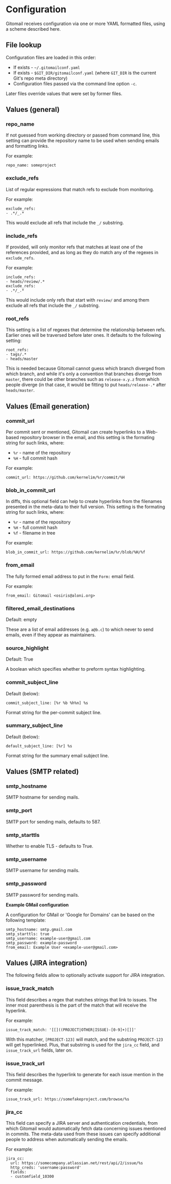 # Configuration

Gitomail receives configuration via one or more YAML formatted files, using a scheme described here.

## File lookup

Configuration files are loaded in this order:

* If exists - `~/.gitomailconf.yaml`
* If exists - `$GIT_DIR/gitomailconf.yaml` (where `GIT_DIR` is the current Git's repo meta directory)
* Configuration files passed via the command line option `-c`.

Later files override values that were set by former files.

## Values (general)

### repo_name

If not guessed from working directory or passed from command line, this setting
can provide the repository name to be used when sending emails and formatting links.

For example:

```no-highlight
repo_name: someproject
```

### exclude_refs

List of regular expressions that match refs to exclude from monitoring.

For example:

```no-highlight
exclude_refs:
- .*/_.*
```

This would exclude all refs that include the `_/` substring.

### include_refs

If provided, will only monitor refs that matches at least one of the references
provided, and as long as they do match any of the regexes in `exclude_refs`.

For example:

```no-highlight
include_refs:
- heads/review/.*
exclude_refs:
- .*/_.*
```

This would include only refs that start with `review/` and among them
exclude all refs that include the `_/` substring.

### root_refs

This setting is a list of regexes that determine the relationship between refs.
Earlier ones will be traversed before later ones. It defaults to the following setting:

```no-highlight
root_refs:
- tags/.*
- heads/master
```

This is needed because Gitomail cannot guess which branch diverged from which branch,
and while it's only a convention that branches diverge from `master`, there could be
other branches such as `release-x.y.z` from which people diverge (in that case, it
would be fitting to put `heads/release-.*` after `heads/master`.

## Values (Email generation)

### commit_url

Per commit sent or mentioned, Gitomail can create hyperlinks to a Web-based repository
browser in the email, and this setting is the formating string for such links, where:

* `%r` - name of the repository
* `%H` - full commit hash

For example:

```no-highlight
commit_url: https://github.com/kernelim/%r/commit/%H
```

### blob_in_commit_url

In diffs, this optional field can help to create hyperlinks from the filenames presented
in the meta-data to their full version. This setting is the formating string for such links,
where:

* `%r` - name of the repository
* `%H` - full commit hash
* `%f` - filename in tree

For example:

```no-highlight
blob_in_commit_url: https://github.com/kernelim/%r/blob/%H/%f
```

### from_email

The fully formed email address to put in the `Form:` email field.

For example:

```no-highlight
from_email: Gitomail <osiris@aloni.org>
```

### filtered_email_destinations

Default: empty

These are a list of email addresses (e.g. `a@b.c`) to which never to send emails, even
if they appear as maintainers.

### source_highlight

Default: True

A boolean which specifies whether to preform syntax highlighting.

### commit_subject_line

Default (below):

```
commit_subject_line: [%r %b %h%n] %s
```

Format string for the per-commit subject line.


### summary_subject_line

Default (below):

```
default_subject_line: [%r] %s
```

Format string for the summary email subject line.

## Values (SMTP related)

### smtp_hostname

SMTP hostname for sending mails.

### smtp_port

SMTP port for sending mails, defaults to 587.

### smtp_starttls

Whether to enable TLS - defaults to True.

### smtp_username

SMTP username for sending mails.

### smtp_password

SMTP password for sending mails.

__Example GMail configuration__

A configuration for GMail or 'Google for Domains' can be based on the following template:

```no-highlight
smtp_hostname: smtp.gmail.com
smtp_starttls: true
smtp_username: example-user@gmail.com
smtp_password: example-password
from_email: Example User <example-user@gmail.com>
```

## Values (JIRA integration)

The following fields allow to optionally activate support for JIRA integration.

### issue_track_match

This field describes a regex that matches strings that link to issues. The inner
most parenthesis is the part of the match that will receive the hyperlink.

For example:

```no-highlight
issue_track_match: '[[]((PROJECT|OTHER|ISSUE)-[0-9]+)[]]'
```

With this matcher, `[PROJECT-123]` will match, and the substring `PROJECT-123`
will get hyperlinked. Plus, that substring is used for the `jira_cc` field,
and `issue_track_url` fields, later on.

### issue_track_url

This field describes the hyperlink to generate for each issue mention in the
commit message.

For example:

```no-highlight
issue_track_url: https://somefakeproject.com/browse/%s
```

### jira_cc

This field can specify a JIRA server and authentication credentials, from which
Gitomail would automatically fetch data concerning issues mentioned in commits. The
meta-data used from these issues can specify additional people to address when
automatically sending the emails.

For example:

```no-highlight
jira_cc:
  url: https://somecompany.atlassian.net/rest/api/2/issue/%s
  http_creds: 'username:password'
  fields:
  - customfield_10300
```
